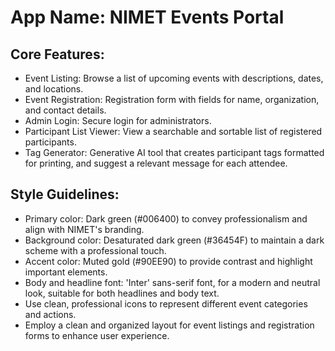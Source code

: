 # **App Name**: NIMET Events Portal

## Core Features:

- Event Listing: Browse a list of upcoming events with descriptions, dates, and locations.
- Event Registration: Registration form with fields for name, organization, and contact details.
- Admin Login: Secure login for administrators.
- Participant List Viewer: View a searchable and sortable list of registered participants.
- Tag Generator: Generative AI tool that creates participant tags formatted for printing, and suggest a relevant message for each attendee.

## Style Guidelines:

- Primary color: Dark green (#006400) to convey professionalism and align with NIMET's branding.
- Background color: Desaturated dark green (#36454F) to maintain a dark scheme with a professional touch.
- Accent color: Muted gold (#90EE90) to provide contrast and highlight important elements.
- Body and headline font: 'Inter' sans-serif font, for a modern and neutral look, suitable for both headlines and body text.
- Use clean, professional icons to represent different event categories and actions.
- Employ a clean and organized layout for event listings and registration forms to enhance user experience.